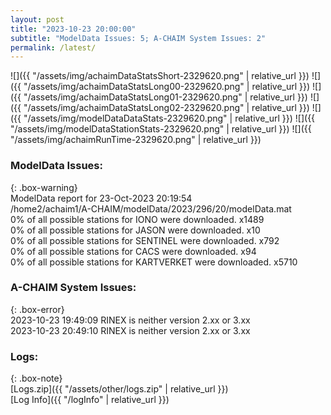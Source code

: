 ```yaml
---
layout: post
title: "2023-10-23 20:00:00"
subtitle: "ModelData Issues: 5; A-CHAIM System Issues: 2"
permalink: /latest/
---
```


![]({{ "/assets/img/achaimDataStatsShort-2329620.png" | relative_url }})
![]({{ "/assets/img/achaimDataStatsLong00-2329620.png" | relative_url }})
![]({{ "/assets/img/achaimDataStatsLong01-2329620.png" | relative_url }})
![]({{ "/assets/img/achaimDataStatsLong02-2329620.png" | relative_url }})
![]({{ "/assets/img/modelDataDataStats-2329620.png" | relative_url }})
![]({{ "/assets/img/modelDataStationStats-2329620.png" | relative_url }})
![]({{ "/assets/img/achaimRunTime-2329620.png" | relative_url }})


### ModelData Issues:  
  
{: .box-warning}  
 ModelData report for 23-Oct-2023 20:19:54   
 /home2/achaim1/A-CHAIM/modelData/2023/296/20/modelData.mat   
 0% of all possible stations for IONO were downloaded. x1489   
 0% of all possible stations for JASON were downloaded. x10   
 0% of all possible stations for SENTINEL were downloaded. x792   
 0% of all possible stations for CACS were downloaded. x94   
 0% of all possible stations for KARTVERKET were downloaded. x5710   
  
### A-CHAIM System Issues:  
  
{: .box-error}  
2023-10-23 19:49:09 RINEX is neither version 2.xx or 3.xx  
2023-10-23 20:49:10 RINEX is neither version 2.xx or 3.xx  

### Logs:  
  
{: .box-note}  
[Logs.zip]({{ "/assets/other/logs.zip" | relative_url }})  
[Log Info]({{ "/logInfo" | relative_url }})  
